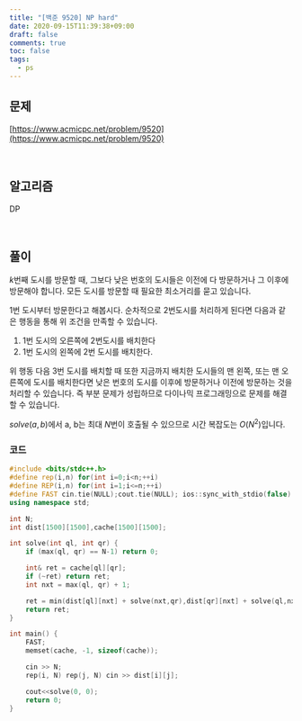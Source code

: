 ```yaml
---
title: "[백준 9520] NP hard"
date: 2020-09-15T11:39:38+09:00
draft: false
comments: true
toc: false
tags:
  - ps
---
```


## 문제

[https://www.acmicpc.net/problem/9520](https://www.acmicpc.net/problem/9520)

<br>

## 알고리즘

DP

<br>

## 풀이

$k$번째 도시를 방문할 때, 그보다 낮은 번호의 도시들은 이전에 다 방문하거나 그 이후에 방문해야 합니다. 모든 도시를 방문할 때 필요한 최소거리를 묻고 있습니다.

1번 도시부터 방문한다고 해봅시다. 순차적으로 2번도시를 처리하게 된다면 다음과 같은 행동을 통해 위 조건을 만족할 수 있습니다.

1. 1번 도시의 오른쪽에 2번도시를 배치한다
2. 1번 도시의 왼쪽에 2번 도시를 배치한다.

위 행동 다음 3번 도시를 배치할 때 또한 지금까지 배치한 도시들의 맨 왼쪽, 또는 맨 오른쪽에 도시를 배치한다면 낮은 번호의 도시를 이후에 방문하거나 이전에 방문하는 것을 처리할 수 있습니다. 즉 부분 문제가 성립하므로 다이나믹 프로그래밍으로 문제를 해결할 수 있습니다.

$solve(a, b)$에서 a, b는 최대 $N$번이 호출될 수 있으므로 시간 복잡도는 $O(N^2)$입니다.

### 코드

```c++
#include <bits/stdc++.h>
#define rep(i,n) for(int i=0;i<n;++i)
#define REP(i,n) for(int i=1;i<=n;++i)
#define FAST cin.tie(NULL);cout.tie(NULL); ios::sync_with_stdio(false)
using namespace std;

int N;
int dist[1500][1500],cache[1500][1500];

int solve(int ql, int qr) {
    if (max(ql, qr) == N-1) return 0;

    int& ret = cache[ql][qr];
    if (~ret) return ret;
    int nxt = max(ql, qr) + 1;

    ret = min(dist[ql][nxt] + solve(nxt,qr),dist[qr][nxt] + solve(ql,nxt));
    return ret;
}

int main() {
    FAST;
    memset(cache, -1, sizeof(cache));

    cin >> N;
    rep(i, N) rep(j, N) cin >> dist[i][j];

    cout<<solve(0, 0);
    return 0;
}
```
